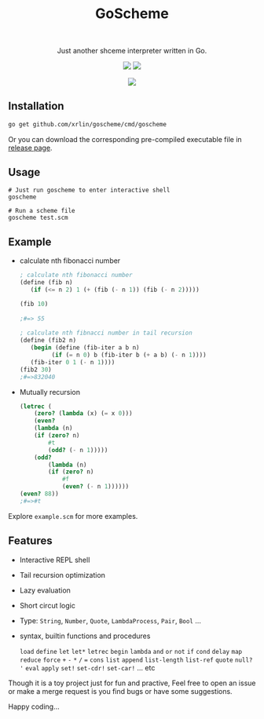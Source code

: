 <h1 align="center">GoScheme</h1><br>
<p align="center">Just another shceme interpreter written in Go.</p>
<p align="center"><img src="https://travis-ci.org/xrlin/goscheme.svg?branch=master">&nbsp;<img src="https://goreportcard.com/badge/github.com/xrlin/goscheme"></p>

<p align="center">
  <img src="https://raw.githubusercontent.com/xrlin/goscheme/master/screenshots/repl.gif">
</p>

## Installation

```bash
go get github.com/xrlin/goscheme/cmd/goscheme
```

Or you can download the corresponding pre-compiled executable file in [release page](https://github.com/xrlin/goscheme/releases).

## Usage

```shell
# Just run goscheme to enter interactive shell
goscheme

# Run a scheme file
goscheme test.scm
```

## Example

* calculate nth fibonacci number

    ```scheme
    ; calculate nth fibonacci number
    (define (fib n)
       (if (<= n 2) 1 (+ (fib (- n 1)) (fib (- n 2)))))
    
    (fib 10)
     
    ;#=> 55
     
    ; calculate nth fibnacci number in tail recursion
    (define (fib2 n)
       (begin (define (fib-iter a b n)
             (if (= n 0) b (fib-iter b (+ a b) (- n 1))))
       (fib-iter 0 1 (- n 1))))
    (fib2 30)
    ;#=>832040
    ```

* Mutually recursion

    ```scheme
    (letrec (
        (zero? (lambda (x) (= x 0)))
        (even?
        (lambda (n)
        (if (zero? n)
            #t
            (odd? (- n 1)))))
        (odd?
            (lambda (n)
            (if (zero? n)
                #f
                (even? (- n 1))))))
    (even? 88))
    ;#=>#t
    ```

Explore `example.scm` for more examples.


## Features

* Interactive REPL shell

* Tail recursion optimization

* Lazy evaluation

* Short circut logic

* Type: `String`, `Number`, `Quote`, `LambdaProcess`, `Pair`, `Bool` ...

* syntax, builtin functions and procedures

    `load` 
    `define`
    `let`
    `let*`
    `letrec`
    `begin`
    `lambda`
    `and`
    `or`
    `not`
    `if`
    `cond`
    `delay`
    `map`
    `reduce`
    `force`
    `+`
    `-`
    `*`
    `/`
    `=`
    `cons`
    `list`
    `append`
    `list-length`
    `list-ref`
    `quote`
    `null?`
    `'`
    `eval`
    `apply`
    `set!`
    `set-cdr!`
    `set-car!`
    ... etc

Though it is a toy project just for fun and practive, Feel free to open an issue or make a merge request is you find bugs or have some suggestions.

Happy coding...


